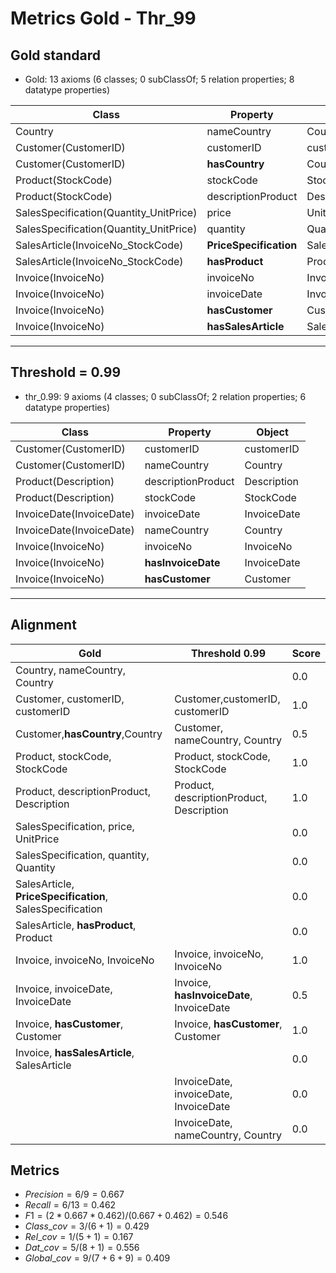 # Metrics Gold - Thr_99

## Gold standard

* Gold: 13 axioms (6 classes; 0 subClassOf; 5 relation properties; 8 datatype properties)
  
|Class|Property|Object|
|-----|---------|------|
|Country|nameCountry|Country|
|Customer(CustomerID)|customerID|customerID|
|Customer(CustomerID)|**hasCountry**|Country|
|Product(StockCode)|stockCode|StockCode|
|Product(StockCode)|descriptionProduct|Description|
|SalesSpecification(Quantity_UnitPrice)|price|UnitPrice|
|SalesSpecification(Quantity_UnitPrice)|quantity|Quantity|
|SalesArticle(InvoiceNo_StockCode)|**PriceSpecification**|SalesSpecification|
|SalesArticle(InvoiceNo_StockCode)|**hasProduct**|Product|
|Invoice(InvoiceNo)|invoiceNo|InvoiceNo|
|Invoice(InvoiceNo)|invoiceDate|InvoiceDate|
|Invoice(InvoiceNo)|**hasCustomer**|Customer|
|Invoice(InvoiceNo)|**hasSalesArticle**|SalesArticle|

-----------------------------------------------------

## Threshold = 0.99

* thr_0.99: 9 axioms (4 classes; 0 subClassOf; 2 relation properties; 6 datatype properties)
  
|Class|Property|Object|
|-----|---------|------|
|Customer(CustomerID)|customerID|customerID|
|Customer(CustomerID)|nameCountry|Country|
|Product(Description)|descriptionProduct|Description|
|Product(Description)|stockCode|StockCode|
|InvoiceDate(InvoiceDate)|invoiceDate|InvoiceDate|
|InvoiceDate(InvoiceDate)|nameCountry|Country|
|Invoice(InvoiceNo)|invoiceNo|InvoiceNo|
|Invoice(InvoiceNo)|**hasInvoiceDate**|InvoiceDate|
|Invoice(InvoiceNo)|**hasCustomer**|Customer|

-----------------------------------------------------

## Alignment

|Gold | Threshold 0.99|Score|
|-----|--------------|-----|
|Country, nameCountry, Country||0.0|
|Customer, customerID, customerID|Customer,customerID, customerID|1.0|
|Customer,**hasCountry**,Country|Customer, nameCountry, Country|0.5|
|Product, stockCode, StockCode|Product, stockCode, StockCode|1.0|
|Product, descriptionProduct, Description|Product, descriptionProduct, Description|1.0|
|SalesSpecification, price, UnitPrice||0.0|
|SalesSpecification, quantity, Quantity||0.0|
|SalesArticle, **PriceSpecification**, SalesSpecification||0.0|
|SalesArticle, **hasProduct**, Product||0.0|
|Invoice, invoiceNo, InvoiceNo|Invoice, invoiceNo, InvoiceNo|1.0|
|Invoice, invoiceDate, InvoiceDate|Invoice, **hasInvoiceDate**, InvoiceDate|0.5|
|Invoice, **hasCustomer**, Customer|Invoice, **hasCustomer**, Customer|1.0|
|Invoice, **hasSalesArticle**, SalesArticle||0.0|
||InvoiceDate, invoiceDate, InvoiceDate|0.0|
||InvoiceDate, nameCountry, Country|0.0|

## Metrics

* $Precision = 6 / 9 = 0.667$
* $Recall = 6 / 13 = 0.462$
* $F1 = (2 * 0.667 * 0.462) / (0.667 + 0.462) = 0.546$
* $Class\_cov = 3 / (6 +1) = 0.429$
* $Rel\_cov = 1 / (5 + 1) = 0.167$
* $Dat\_cov = 5 / (8 + 1) = 0.556$
* $Global\_cov = 9 / (7 + 6 + 9) = 0.409$
